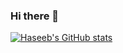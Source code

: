 ### Hi there 👋

[![Haseeb's GitHub stats](https://github-readme-stats.vercel.app/api?username=Haseebae)](https://github.com/anuraghazra/github-readme-stats)
<!--
**Haseebae/Haseebae** is a ✨ _special_ ✨ repository because its `README.md` (this file) appears on your GitHub profile.

Here are some ideas to get you started:

- 🔭 I’m currently working on ...
- 🌱 I’m currently learning ...
- 👯 I’m looking to collaborate on ...
- 🤔 I’m looking for help with ...
- 💬 Ask me about ...
- 📫 How to reach me: ...
- 😄 Pronouns: ...
- ⚡ Fun fact: ...
-->
